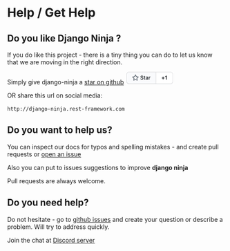 # Help / Get Help

## Do you like Django Ninja ?

If you do like this project - there is a tiny thing you can do to let us know that we are moving in the right direction.

Simply give django-ninja a <a href="https://github.com/vitalik/django-ninja" target="_blank">star on github</a> <a href="https://github.com/vitalik/django-ninja" target="_blank">![github star](img/github-star.png)</a>

OR share this url on social media: 
```
http://django-ninja.rest-framework.com
```

## Do you want to help us?

You can inspect our docs for typos and spelling mistakes - and create pull requests or <a href="https://github.com/vitalik/django-ninja/issues" target="_blank">open an issue</a>

Also you can put to issues suggestions to improve **django ninja**

Pull requests are always welcome.

## Do you need help?

Do not hesitate - go to <a href="https://github.com/vitalik/django-ninja/issues" target="_blank">github issues</a> and create your question or describe a problem. Will try to address quickly.

Join the chat at <a href="https://discord.gg/dgE4SNUDTB" target="_blank">Discord server</a>


